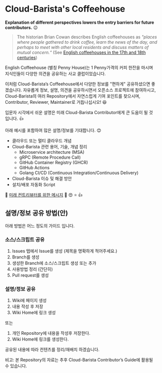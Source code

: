# Cloud-Barista's Coffeehouse

**Explanation of different perspectives lowers the entry barriers for future contributors.** :wink:

> The historian Brian Cowan describes English coffeehouses as *"places where people gathered to drink coffee, learn the news of the day, and perhaps to meet with other local residents and discuss matters of mutual concern.“* (See [English coffeehouses in the 17th and 18th centuries](https://en.wikipedia.org/wiki/English_coffeehouses_in_the_17th_and_18th_centuries))

English Coffeehouse (별칭 Penny House)는 1 Penny가격의 커피 한잔을 마시며 지식인들이 다양한 의견을 공유하는 사교 클럽이었습니다.

이처럼 Cloud-Barista’s Coffeehouse에서 다양한 정보를 "편하게" 공유하셨으면 좋겠습니다. 자유롭게 정보, 설명, 의견을 공유하시면서 오픈소스 프로젝트에 참여하시고, Cloud-Barista의 여러 Repository에서 자연스럽게 기여 포인트를 찾으시며, Contributor, Reviewer, Maintainer로 거듭나십시오! :satisfied:

입문자 시각에서 쉬운 설명은 미래 Cloud-Barista Contributor에게 큰 도움이 될 것 입니다. :thumbsup:

아래 예시를 포함하여 많은 설명/정보를 기대합니다. :blush:
- 클라우드 또는 멀티 클라우드 개념
- Cloud-Barista 관련 용어, 기술, 개념 정리
  - Microservice architecture (MSA)
  - gRPC (Remote Procedure Call)
  - GitHub Container Registry (GHCR)
  - GitHub Actions
  - Golang CI/CD (Continuous Integration/Continuous Delivery)
- Cloud-Barista 이슈 및 해결 방안
- 설치/배포 자동화 Script

:gift: [미래 컨트리뷰터를 위한 메시지](https://github.com/cb-contributhon/cb-coffeehouse/wiki/Interview-with-Seokho-Son) :100: :heart_eyes: :star: :thumbsup:

## 설명/정보 공유 방법(안)
아래 방법은 어느 정도의 가이드 입니다.

### 소스/스크립트 공유
1. Issues 탭에서 Issue를 생성 (제목을 명확하게 적어주세요.)
2. Branch를 생성
3. 생성한 Branch에 소스/스크립트 생성 또는 추가
4. 사용방법 정리 (간단히)
5. Pull request를 생성

### 설명/정보 공유
1. Wiki에 페이지 생성
2. 내용 작성 후 저장
3. Wiki Home에 링크 생성

또는 

1. 개인 Repository에 내용을 작성후 저장한다.
2. Wiki Home에 링크를 생성한다.

공유된 내용에 따라 컨텐츠를 정리/재배치 하겠습니다.

비고: 본 Repository의 자료는 추후 Cloud-Barista Contributor’s Guide에 활용될 수 있습니다.
